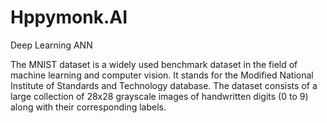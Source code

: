 # Hppymonk.AI
Deep Learning ANN

The MNIST dataset is a widely used benchmark dataset in the field of machine learning and computer vision. It stands for the Modified National Institute of Standards and Technology database. The dataset consists of a large collection of 28x28 grayscale images of handwritten digits (0 to 9) along with their corresponding labels.
